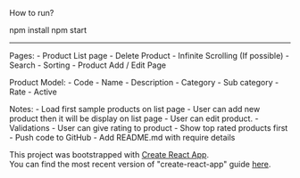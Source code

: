 How to run?

npm install
npm start

<hr/>
Pages:
	- Product List page
		- Delete Product
		- Infinite Scrolling (If possible)
		- Search
		- Sorting
	- Product Add / Edit Page

Product Model:
	- Code
	- Name
	- Description
	- Category
	- Sub category
	- Rate
	- Active

Notes:
	- Load first sample products on list page
	- User can add new product then it will be display on list page
	- User can edit product.
	- Validations
	- User can give rating to product
	- Show top rated products first
	- Push code to GitHub
	- Add README.md with require details


This project was bootstrapped with [Create React App](https://github.com/facebookincubator/create-react-app).
<br>
You can find the most recent version of "create-react-app" guide [here](https://github.com/facebookincubator/create-react-app/blob/master/packages/react-scripts/template/README.md).
